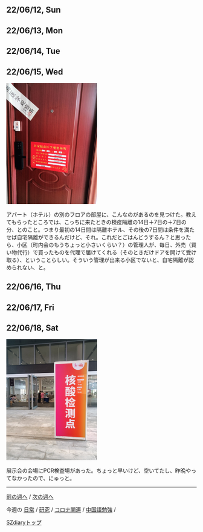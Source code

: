 ## 22/06/12, Sun


## 22/06/13, Mon


## 22/06/14, Tue


## 22/06/15, Wed

<img src="https://github.com/akita11/SZdiary/blob/main/diary/photo/2022-06-15_08.18.53.jpg" width="240px">

アパート（ホテル）の別のフロアの部屋に、こんなのがあるのを見つけた。教えてもらったところでは、こっちに来たときの検疫隔離の14日＋7日の＋7日の分、とのこと。つまり最初の14日間は隔離ホテル、その後の7日間は条件を満たせば自宅隔離ができるんだけど、それ。これだとごはんどうするん？と思ったら、小区（町内会のもうちょっと小さいくらい？）の管理人が、毎日、外売（買い物代行）で買ったものを代理で届けてくれる（そのときだけドアを開けて受け取る）、ということらしい。そういう管理が出来る小区でないと、自宅隔離が認められない、と。


## 22/06/16, Thu


## 22/06/17, Fri


## 22/06/18, Sat

<img src="https://github.com/akita11/SZdiary/blob/main/diary/photo/2022-06-18_12.05.30.jpg" width="240px">

展示会の会場にPCR検査場があった。ちょっと早いけど、空いてたし、昨晩やってなかったので、にゅっと。


***

[前の週へ](2206-1.md) /
[次の週へ](2206-3.md)

今週の
[日常](../diary/2206-2.md) /
[研究](../research/2206-2.md) /
[コロナ関連](../covid19/2206-2.md) / 
[中国語勉強](../chinese/2206-2.md) / 

[SZdiaryトップ](../../README.md)
